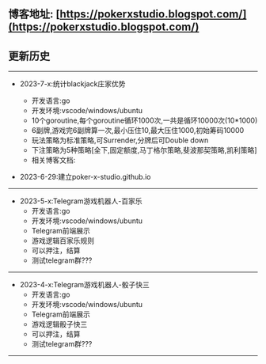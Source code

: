 
## 博客地址: [https://pokerxstudio.blogspot.com/](https://pokerxstudio.blogspot.com/)


## 更新历史


---
- 2023-7-x:统计blackjack庄家优势
  - 开发语言:go
  - 开发环境:vscode/windows/ubuntu
  - 10个goroutine,每个goroutine循环1000次,一共是循环10000次(10*1000)
  - 6副牌,游戏完6副牌算一次,最小压住10,最大压住1000,初始筹码10000
  - 玩法策略为标准策略,可Surrender,分牌后可Double down
  - 下注策略为5种策略[全下,固定额度,马丁格尔策略,斐波那契策略,凯利策略]
  - 相关博客文档:
 
 
- 2023-6-29:建立poker-x-studio.github.io

---
- 2023-5-x:Telegram游戏机器人-百家乐
  - 开发语言:go
  - 开发环境:vscode/windows/ubuntu
  - Telegram前端展示
  - 游戏逻辑百家乐规则
  - 可以押注，结算
  - 测试telegram群??? 

--- 
- 2023-4-x:Telegram游戏机器人-骰子快三
  - 开发语言:go
  - 开发环境:vscode/windows/ubuntu
  - Telegram前端展示
  - 游戏逻辑骰子快三
  - 可以押注，结算
  - 测试telegram群??? 

---